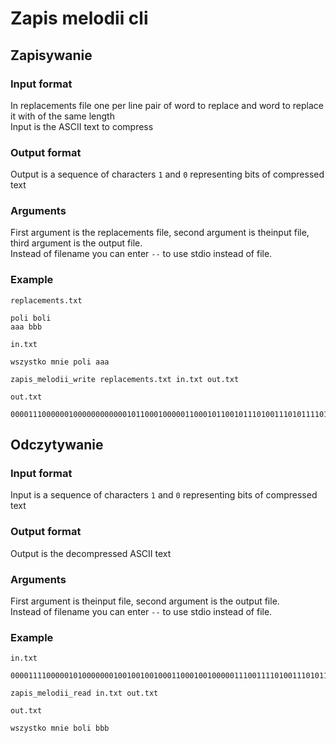 # Zapis melodii cli

## Zapisywanie

### Input format
In replacements file one per line pair of word to replace and word to replace it with of the same length\
Input is the ASCII text to compress

### Output format
Output is a sequence of characters `1` and `0` representing bits of compressed text

### Arguments
First argument is the replacements file, second argument is theinput file, third argument is the output file.\
Instead of filename you can enter `--` to use stdio instead of file.

### Example

`replacements.txt`
```
poli boli
aaa bbb
```

`in.txt`
```
wszystko mnie poli aaa
```

`zapis_melodii_write replacements.txt in.txt out.txt`

`out.txt`
```
0000111000000100000000000010110001000001100010110010111010011101011110110011011011101110110111111100111110100111011111110011111010110110111111111010111100011010100001000100101010100000001101001110101000001001001
```

## Odczytywanie

### Input format
Input is a sequence of characters `1` and `0` representing bits of compressed text

### Output format
Output is the decompressed ASCII text

### Arguments
First  argument is theinput file, second argument is the output file.\
Instead of filename you can enter `--` to use stdio instead of file.

### Example

`in.txt`
```
000011110000010100000001001001001000110001001000001110011110100111010111101111111101000010101100101110110011011011101110111010011101111111001111100111011111110111110110011010010110111110010001100101000101011010100001000000011000
```

`zapis_melodii_read in.txt out.txt`

`out.txt`
```
wszystko mnie boli bbb
```
